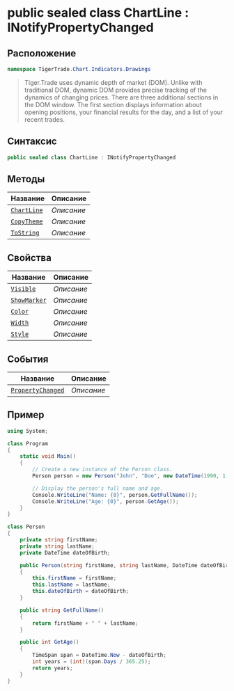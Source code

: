 
# public sealed class ChartLine : INotifyPropertyChanged
## Расположение
```csharp
namespace TigerTrade.Chart.Indicators.Drawings
```



> Tiger.Trade uses dynamic depth of market (DOM). Unlike with traditional DOM, dynamic DOM provides precise tracking of the dynamics of changing prices. There are three additional sections in the DOM window. The first section displays information about opening positions, your financial results for the day, and a list of your recent trades.

## Синтаксис
```csharp
public sealed class ChartLine : INotifyPropertyChanged
```


## Методы
| Название | Описание |
| --- | --- |
| [`ChartLine`](./ChartLine.cs/Методы/ChartLine.md) | *Описание* |
| [`CopyTheme`](./ChartLine.cs/Методы/CopyTheme.md) | *Описание* |
| [`ToString`](./ChartLine.cs/Методы/ToString.md) | *Описание* |

## Свойства
| Название | Описание |
| --- | --- |
| [`Visible`](./ChartLine.cs/Свойства/Visible.md) | *Описание* |
| [`ShowMarker`](./ChartLine.cs/Свойства/ShowMarker.md) | *Описание* |
| [`Color`](./ChartLine.cs/Свойства/Color.md) | *Описание* |
| [`Width`](./ChartLine.cs/Свойства/Width.md) | *Описание* |
| [`Style`](./ChartLine.cs/Свойства/Style.md) | *Описание* |

## События
| Название | Описание |
| --- | --- |
| [`PropertyChanged`](./ChartLine.cs/События/PropertyChanged.md) | *Описание* |


## Пример
```csharp
using System;

class Program
{
    static void Main()
    {
        // Create a new instance of the Person class.
        Person person = new Person("John", "Doe", new DateTime(1990, 1, 1));

        // Display the person's full name and age.
        Console.WriteLine("Name: {0}", person.GetFullName());
        Console.WriteLine("Age: {0}", person.GetAge());
    }
}

class Person
{
    private string firstName;
    private string lastName;
    private DateTime dateOfBirth;

    public Person(string firstName, string lastName, DateTime dateOfBirth)
    {
        this.firstName = firstName;
        this.lastName = lastName;
        this.dateOfBirth = dateOfBirth;
    }

    public string GetFullName()
    {
        return firstName + " " + lastName;
    }

    public int GetAge()
    {
        TimeSpan span = DateTime.Now - dateOfBirth;
        int years = (int)(span.Days / 365.25);
        return years;
    }
}
```

